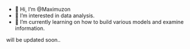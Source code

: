 - 👋 Hi, I’m @Maximuzon
- 👀 I’m interested in data analysis.
- 🌱 I’m currently learning on how to build various models and examine information.

will be updated soon..

<!---
Maximuzon/Maximuzon is a ✨ special ✨ repository because its `README.md` (this file) appears on your GitHub profile.
You can click the Preview link to take a look at your changes.
--->
